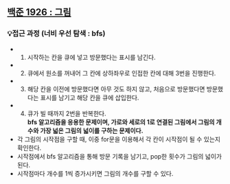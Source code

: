 ## [백준 1926 : 그림](https://www.acmicpc.net/problem/1926)  
### 💡접근 과정 (너비 우선 탐색 : bfs)
- 1. 시작하는 칸을 큐에 넣고 방문했다는 표시를 남긴다.  
- 2. 큐에서 원소를 꺼내어 그 칸에 상하좌우로 인접한 칸에 대해 3번을 진행한다.  
- 3. 해당 칸을 이전에 방문했다면 아무 것도 하지 않고, 처음으로 방문했다면 방문했다는 표시를 남기고 해당 칸을 큐에 삽입한다.  
- 4. 큐가 빌 때까지 2번을 반복한다.  
**bfs 알고리즘을 응용한 문제이며, 가로와 세로의 1로 연결된 그림에서 그림의 개수와 가장 넓은 그림의 넓이를 구하는 문제이다.**  
- 각 그림의 시작점을 구할 때, 이중 for문을 이용해서 각 칸이 시작점이 될 수 있는지 확인한다.  
- 시작점에서 bfs 알고리즘을 통해 방문 기록을 남기고, pop한 횟수가 그림의 넓이가 된다.  
- 시작점마다 개수를 1씩 증가시키면 그림의 개수를 구할 수 있다.   
```c++


```
